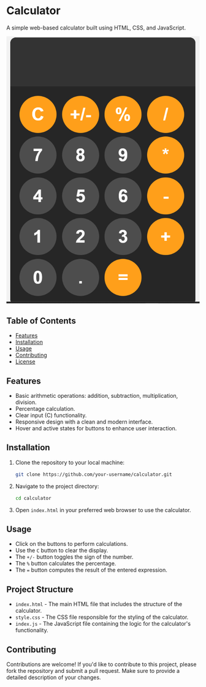 
# Calculator

A simple web-based calculator built using HTML, CSS, and JavaScript.

![Calculator Screenshot](program-result.png)

## Table of Contents
- [Features](#features)
- [Installation](#installation)
- [Usage](#usage)
- [Contributing](#contributing)
- [License](#license)

## Features
- Basic arithmetic operations: addition, subtraction, multiplication, division.
- Percentage calculation.
- Clear input (C) functionality.
- Responsive design with a clean and modern interface.
- Hover and active states for buttons to enhance user interaction.

## Installation
1. Clone the repository to your local machine:
    ```bash
    git clone https://github.com/your-username/calculator.git
    ```
2. Navigate to the project directory:
    ```bash
    cd calculator
    ```
3. Open `index.html` in your preferred web browser to use the calculator.

## Usage
- Click on the buttons to perform calculations.
- Use the `C` button to clear the display.
- The `+/-` button toggles the sign of the number.
- The `%` button calculates the percentage.
- The `=` button computes the result of the entered expression.

## Project Structure
- `index.html` - The main HTML file that includes the structure of the calculator.
- `style.css` - The CSS file responsible for the styling of the calculator.
- `index.js` - The JavaScript file containing the logic for the calculator's functionality.

## Contributing
Contributions are welcome! If you'd like to contribute to this project, please fork the repository and submit a pull request. Make sure to provide a detailed description of your changes.


